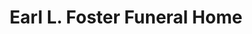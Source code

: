 ---
title: "Earl L. Foster Funeral Home"
url: /chester/earl-l-foster-funeral-home/
shop: funeral directors
---